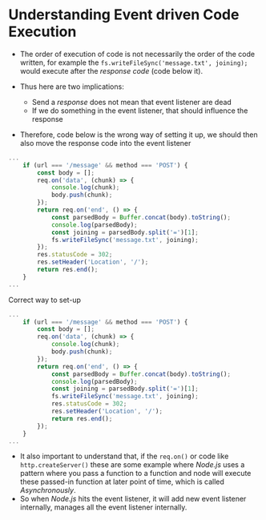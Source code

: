# Understanding Event driven Code Execution

- The order of execution of code is not necessarily the order of the code written, for example the `fs.writeFileSync('message.txt', joining);` would execute after the *response code* (code below it).
- Thus here are two implications:
  - Send a *response* does not mean that event listener are dead
  - If we do something in the event listener, that should influence the response

- Therefore, code below is the wrong way of setting it up, we should then also move the response code into the event listener
```js
...
    if (url === '/message' && method === 'POST') {
        const body = [];
        req.on('data', (chunk) => {
            console.log(chunk);
            body.push(chunk);
        });
        return req.on('end', () => {
            const parsedBody = Buffer.concat(body).toString();
            console.log(parsedBody);
            const joining = parsedBody.split('=')[1];
            fs.writeFileSync('message.txt', joining);
        });
        res.statusCode = 302;
        res.setHeader('Location', '/');
        return res.end();
    }
...
```
Correct way to set-up
```js
...
    if (url === '/message' && method === 'POST') {
        const body = [];
        req.on('data', (chunk) => {
            console.log(chunk);
            body.push(chunk);
        });
        return req.on('end', () => {
            const parsedBody = Buffer.concat(body).toString();
            console.log(parsedBody);
            const joining = parsedBody.split('=')[1];
            fs.writeFileSync('message.txt', joining);
            res.statusCode = 302;
            res.setHeader('Location', '/');
            return res.end();
        });
    }
...
```
- It also important to understand that, if the `req.on()` or code like `http.createServer()` these are some example where *Node.js* uses a pattern where you pass a function to a function and node will execute these passed-in function at later point of time, which is called *Asynchronously*.
- So when *Node.js* hits the event listener, it will add new event listener internally, manages all the event listener internally.